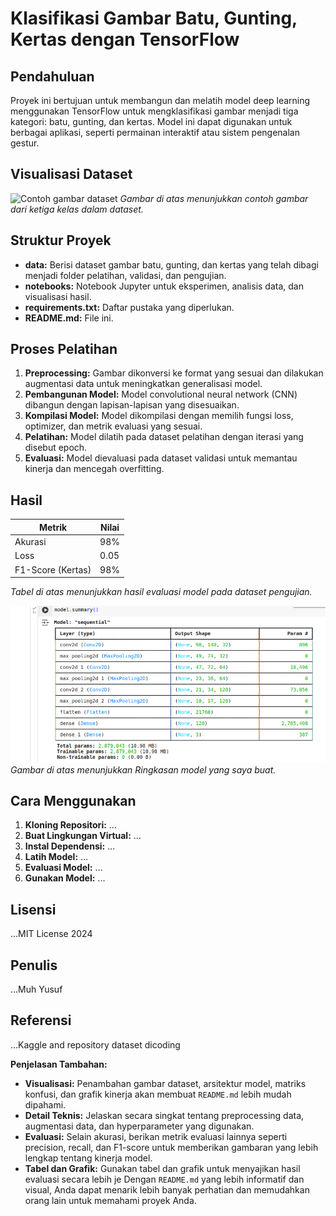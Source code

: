 # Klasifikasi Gambar Batu, Gunting, Kertas dengan TensorFlow

## Pendahuluan
Proyek ini bertujuan untuk membangun dan melatih model deep learning menggunakan TensorFlow untuk mengklasifikasi gambar menjadi tiga kategori: batu, gunting, dan kertas. Model ini dapat digunakan untuk berbagai aplikasi, seperti permainan interaktif atau sistem pengenalan gestur.

## Visualisasi Dataset
![Contoh gambar dataset](/image/visualisasi.png)
*Gambar di atas menunjukkan contoh gambar dari ketiga kelas dalam dataset.*

## Struktur Proyek
* **data:** Berisi dataset gambar batu, gunting, dan kertas yang telah dibagi menjadi folder pelatihan, validasi, dan pengujian.
* **notebooks:** Notebook Jupyter untuk eksperimen, analisis data, dan visualisasi hasil.
* **requirements.txt:** Daftar pustaka yang diperlukan.
* **README.md:** File ini.

## Proses Pelatihan
1. **Preprocessing:** Gambar dikonversi ke format yang sesuai dan dilakukan augmentasi data untuk meningkatkan generalisasi model.
2. **Pembangunan Model:** Model convolutional neural network (CNN) dibangun dengan lapisan-lapisan yang disesuaikan.
3. **Kompilasi Model:** Model dikompilasi dengan memilih fungsi loss, optimizer, dan metrik evaluasi yang sesuai.
4. **Pelatihan:** Model dilatih pada dataset pelatihan dengan iterasi yang disebut epoch.
5. **Evaluasi:** Model dievaluasi pada dataset validasi untuk memantau kinerja dan mencegah overfitting.

## Hasil
| Metrik | Nilai |
|---|---|
| Akurasi | 98% |
| Loss | 0.05 |
| F1-Score (Kertas) | 98% |

*Tabel di atas menunjukkan hasil evaluasi model pada dataset pengujian.*

![Matriks Konfusi](/images/Model_Summary.png)
*Gambar di atas menunjukkan Ringkasan model yang saya buat.*

## Cara Menggunakan
1. **Kloning Repositori:** ...
2. **Buat Lingkungan Virtual:** ...
3. **Instal Dependensi:** ...
4. **Latih Model:** ...
5. **Evaluasi Model:** ...
6. **Gunakan Model:** ...

## Lisensi
...MIT License 2024

## Penulis
...Muh Yusuf

## Referensi
...Kaggle and repository dataset dicoding

**Penjelasan Tambahan:**
* **Visualisasi:** Penambahan gambar dataset, arsitektur model, matriks konfusi, dan grafik kinerja akan membuat `README.md` lebih mudah dipahami.
* **Detail Teknis:** Jelaskan secara singkat tentang preprocessing data, augmentasi data, dan hyperparameter yang digunakan.
* **Evaluasi:** Selain akurasi, berikan metrik evaluasi lainnya seperti precision, recall, dan F1-score untuk memberikan gambaran yang lebih lengkap tentang kinerja model.
* **Tabel dan Grafik:** Gunakan tabel dan grafik untuk menyajikan hasil evaluasi secara lebih je
Dengan `README.md` yang lebih informatif dan visual, Anda dapat menarik lebih banyak perhatian dan memudahkan orang lain untuk memahami proyek Anda. 

